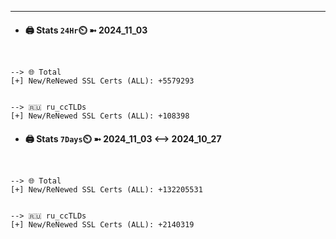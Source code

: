 

---
- #### 🖨️ **Stats** `24Hr`⏲️ ➼ 2024_11_03
```console


--> 🌐 Total
[+] New/ReNewed SSL Certs (ALL): +5579293


--> 🇷🇺 ru_ccTLDs
[+] New/ReNewed SSL Certs (ALL): +108398

```

- #### 🖨️ **Stats** `7Days`⏲️ ➼ 2024_11_03 <--> 2024_10_27
```console


--> 🌐 Total
[+] New/ReNewed SSL Certs (ALL): +132205531


--> 🇷🇺 ru_ccTLDs
[+] New/ReNewed SSL Certs (ALL): +2140319

```

